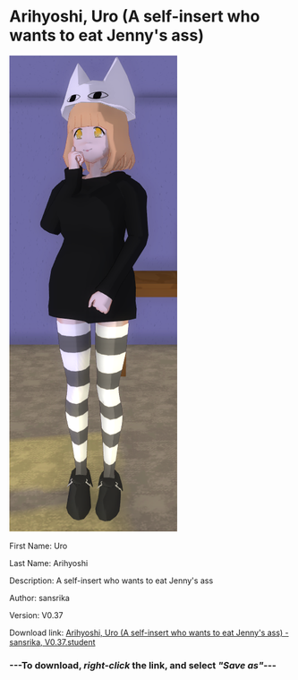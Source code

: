 # Arihyoshi, Uro (A self-insert who wants to eat Jenny's ass)

<img src = "https://raw.githubusercontent.com/Arbiter1223/Daigaku-Gurashi-Custom-Students/master/Students/Files/Arihyoshi%2C%20Uro%20(A%20self-insert%20who%20wants%20to%20eat%20Jenny's%20ass).png">

First Name: Uro

Last Name: Arihyoshi

Description: A self-insert who wants to eat Jenny's ass

Author: sansrika

Version: V0.37

Download link: <a href="https://raw.githubusercontent.com/Arbiter1223/Daigaku-Gurashi-Custom-Students/master/Students/Files/Arihyoshi%2C%20Uro%20(A%20self-insert%20who%20wants%20to%20eat%20Jenny's%20ass)%20-%20sansrika%2C%20V0.37.student">Arihyoshi, Uro (A self-insert who wants to eat Jenny's ass) - sansrika, V0.37.student</a>

### ---**To download, _right-click_ the link, and select _"Save as"_**---
